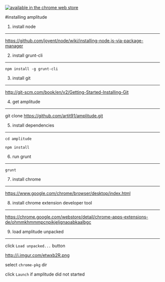 
[![available in the chrome web store](https://developer.chrome.com/webstore/images/ChromeWebStore_Badge_v2_206x58.png "available in the chrome web store")](https://chrome.google.com/webstore/detail/amplitude/ipahbincndemiicmbicnbjacloloaied)

#installing amplitude

1. install node
---------------
https://github.com/joyent/node/wiki/installing-node.js-via-package-manager

2. install grunt-cli
--------------------
``npm install -g grunt-cli``

3. install git
--------------
http://git-scm.com/book/en/v2/Getting-Started-Installing-Git

4. get amplitude
----------------
git clone https://github.com/artit91/amplitude.git

5. install dependencies
-----------------------
`cd amplitude`

`npm install`

6. run grunt
------------
`grunt`

7. install chrome
-----------------
https://www.google.com/chrome/browser/desktop/index.html

8. install chrome extension developer tool
------------------------------------------
https://chrome.google.com/webstore/detail/chrome-apps-extensions-de/ohmmkhmmmpcnpikjeljgnaoabkaalbgc

9. load amplitude unpacked
--------------------------
click `Load unpacked...` button

http://i.imgur.com/etwxb2R.png

select `chrome-pkg` dir

click `Launch` if amplitude did not started
